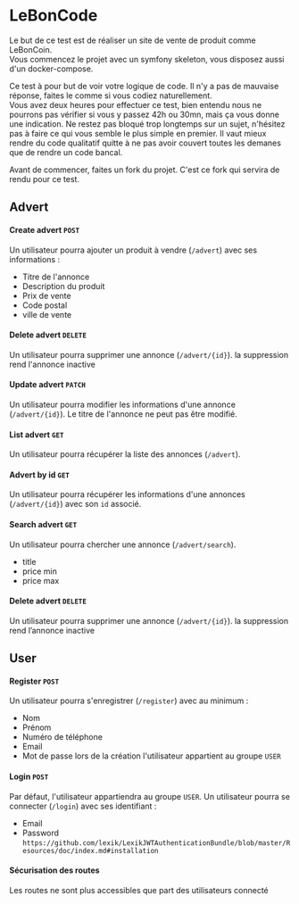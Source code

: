 # LeBonCode
Le but de ce test est de réaliser un site de vente de produit comme LeBonCoin.  
Vous commencez le projet avec un symfony skeleton, vous disposez aussi d'un docker-compose.

Ce test à pour but de voir votre logique de code. Il n'y a pas de mauvaise réponse, faites le comme si vous codiez naturellement.  
Vous avez deux heures pour effectuer ce test, bien entendu nous ne pourrons pas vérifier si vous y passez 42h ou 30mn, mais ça vous donne une indication. Ne restez pas bloqué trop longtemps sur un sujet, n'hésitez pas à faire ce qui vous semble le plus simple en premier. Il vaut mieux rendre du code qualitatif quitte à ne pas avoir couvert toutes les demanes que de rendre un code bancal.

Avant de commencer, faites un fork du projet. C'est ce fork qui servira de rendu pour ce test.

## Advert

#### Create advert `POST`
Un utilisateur pourra ajouter un produit à vendre (`/advert`) avec ses informations :
- Titre de l'annonce
- Description du produit
- Prix de vente
- Code postal
- ville de vente
#### Delete advert  `DELETE`
Un utilisateur pourra supprimer une annonce (`/advert/{id}`).
la suppression rend l'annonce inactive
#### Update advert `PATCH`
Un utilisateur pourra modifier les informations d'une annonce (`/advert/{id}`).
Le titre de l'annonce ne peut pas être modifié.
#### List advert `GET`
Un utilisateur pourra récupérer la liste des annonces (`/advert`).
#### Advert by id `GET`
Un utilisateur pourra récupérer les informations d'une annonces (`/advert/{id}`) avec son `id` associé.
#### Search advert `GET`
Un utilisateur pourra chercher une annonce (`/advert/search`).
- title
- price min
- price max

#### Delete advert  `DELETE`
Un utilisateur pourra supprimer une annonce (`/advert/{id}`).
la suppression rend l’annonce inactive

## User

#### Register `POST`
Un utilisateur pourra s'enregistrer (`/register`) avec au minimum :
- Nom
- Prénom
- Numéro de téléphone
- Email
- Mot de passe
lors de la création l'utilisateur appartient au groupe `USER`

#### Login `POST`
Par défaut, l'utilisateur appartiendra au groupe `USER`.
Un utilisateur pourra se connecter (`/login`) avec ses identifiant :
- Email
- Password
`https://github.com/lexik/LexikJWTAuthenticationBundle/blob/master/Resources/doc/index.md#installation`

#### Sécurisation des routes
Les routes ne sont plus accessibles que part des utilisateurs connecté
